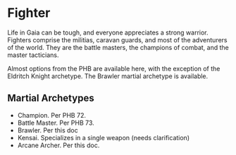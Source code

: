 # Fighter

Life in Gaia can be tough, and everyone appreciates a strong warrior.  Fighters comprise the militias, caravan guards, and most of the adventurers of the world.  They are the battle masters, the champions of combat, and the master tacticians.

Almost options from the PHB are available here, with the exception of the Eldritch Knight archetype.  The Brawler martial archetype is available.

## Martial Archetypes

* Champion.  Per PHB 72.
* Battle Master.  Per PHB 73.
* Brawler.  Per this doc
* Kensai.  Specializes in a single weapon (needs clarification)
* Arcane Archer. Per this doc.

